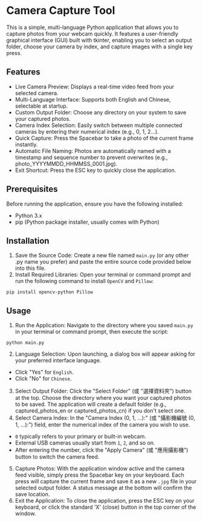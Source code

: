# Camera Capture Tool
This is a simple, multi-language Python application that allows you to capture photos from your webcam quickly. It features a user-friendly graphical interface (GUI) built with tkinter, enabling you to select an output folder, choose your camera by index, and capture images with a single key press.

## Features

- Live Camera Preview: Displays a real-time video feed from your selected camera.
- Multi-Language Interface: Supports both English and Chinese, selectable at startup.
- Custom Output Folder: Choose any directory on your system to save your captured photos.
- Camera Index Selection: Easily switch between multiple connected cameras by entering their numerical index (e.g., 0, 1, 2...).
- Quick Capture: Press the Spacebar to take a photo of the current frame instantly.
- Automatic File Naming: Photos are automatically named with a timestamp and sequence number to prevent overwrites (e.g., photo_YYYYMMDD_HHMMSS_0001.jpg).
- Exit Shortcut: Press the ESC key to quickly close the application.

## Prerequisites

Before running the application, ensure you have the following installed:
- Python 3.x
- pip (Python package installer, usually comes with Python)

## Installation

1. Save the Source Code:
Create a new file named `main.py` (or any other .py name you prefer) and paste the entire source code provided below into this file.
2. Install Required Libraries:
Open your terminal or command prompt and run the following command to install `OpenCV` and `Pillow`:
```
pip install opencv-python Pillow
```

## Usage

1. Run the Application:
Navigate to the directory where you saved `main.py` in your terminal or command prompt, then execute the script:
```
python main.py
```
2. Language Selection:
Upon launching, a dialog box will appear asking for your preferred interface language.
- Click "Yes" for `English`.
- Click "No" for `Chinese`.
3. Select Output Folder:
Click the "Select Folder" (或 "選擇資料夾") button at the top. Choose the directory where you want your captured photos to be saved. The application will create a default folder (e.g., captured_photos_en or captured_photos_cn) if you don't select one.
4. Select Camera Index:
In the "Camera Index (0, 1, ...):" (或 "攝影機編號 (0, 1, ...):") field, enter the numerical index of the camera you wish to use.
- `0` typically refers to your primary or built-in webcam.
- External USB cameras usually start from `1`, `2`, and so on.
- After entering the number, click the "Apply Camera" (或 "應用攝影機") button to switch the camera feed.
5. Capture Photos:
With the application window active and the camera feed visible, simply press the Spacebar key on your keyboard. Each press will capture the current frame and save it as a new `.jpg` file in your selected output folder. A status message at the bottom will confirm the save location.
6. Exit the Application:
To close the application, press the ESC key on your keyboard, or click the standard 'X' (close) button in the top corner of the window.
